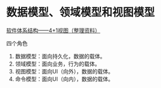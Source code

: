 # 数据模型、领域模型和视图模型








[软件体系结构——4+1视图（整理资料）](https://blog.csdn.net/ananhao/article/details/78938960?utm_medium=distribute.pc_relevant.none-task-blog-baidujs-3&spm=1001.2101.3001.4242)

四个角色

1.  数据模型：面向持久化，数据的载体。
2.  领域模型：面向业务，行为的载体。
3.  视图模型：面向UI（向外），数据的载体。
4.  命令模型：面向UI（向内），数据的载体。


















